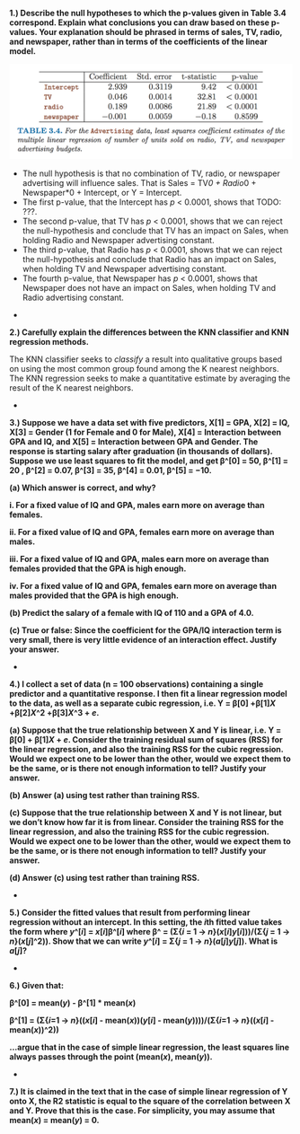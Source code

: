 **1.) Describe the null hypotheses to which the p-values given in Table 3.4 correspond. Explain what conclusions you can draw based on these p-values. Your explanation should be phrased in terms of sales, TV, radio, and newspaper, rather than in terms of the coefficients of the linear model.**

![](../images/table-3-4.png)


* The null hypothesis is that no combination of TV, radio, or newspaper advertising will influence sales.  That is Sales = TV*0 + Radio*0 + Newspaper*0 + Intercept, or Y = Intercept.
* The first p-value, that the Intercept has *p* < 0.0001, shows that TODO: ???.
* The second p-value, that TV has *p* < 0.0001, shows that we can reject the null-hypothesis and conclude that TV has an impact on Sales, when holding Radio and Newspaper advertising constant.
* The third p-value, that Radio has *p* < 0.0001, shows that we can reject the null-hypothesis and conclude that Radio has an impact on Sales, when holding TV and Newspaper advertising constant.
* The fourth p-value, that Newspaper has *p* < 0.0001, shows that Newspaper does not have an impact on Sales, when holding TV and Radio advertising constant.

-


**2.) Carefully explain the differences between the KNN classifier and KNN regression methods.**

The KNN classifier seeks to *classify* a result into qualitative groups based on using the most common group found among the K nearest neighbors.  The KNN regression seeks to make a quantitative estimate by averaging the result of the K nearest neighbors.

-


**3.) Suppose we have a data set with five predictors, X[1] = GPA, X[2] = IQ, X[3] = Gender (1 for Female and 0 for Male), X[4] = Interaction between GPA and IQ, and X[5] = Interaction between GPA and Gender. The response is starting salary after graduation (in thousands of dollars). Suppose we use least squares to fit the model, and get β^[0] = 50, β^[1] = 20 , β^[2] = 0.07, β^[3] = 35, β^[4] = 0.01, β^[5] = −10.**

**(a) Which answer is correct, and why?**

**i. For a fixed value of IQ and GPA, males earn more on average than females.**

**ii. For a fixed value of IQ and GPA, females earn more on average than males.**

**iii. For a fixed value of IQ and GPA, males earn more on average than females provided that the GPA is high enough.**

**iv. For a fixed value of IQ and GPA, females earn more on average than males provided that the GPA is high enough.**

**(b) Predict the salary of a female with IQ of 110 and a GPA of 4.0.**

**(c) True or false: Since the coefficient for the GPA/IQ interaction term is very small, there is very little evidence of an interaction effect. Justify your answer.**

-


**4.) I collect a set of data (n = 100 observations) containing a single predictor and a quantitative response. I then fit a linear regression model to the data, as well as a separate cubic regression, i.e. Y = β[0] +β[1]*X* +β[2]*X*^2 +β[3]*X*^3 + *e*.**

**(a) Suppose that the true relationship between X and Y is linear, i.e. Y = β[0] + β[1]*X* + *e*. Consider the training residual sum of squares (RSS) for the linear regression, and also the training RSS for the cubic regression. Would we expect one to be lower than the other, would we expect them to be the same, or is there not enough information to tell? Justify your answer.**

**(b) Answer (a) using test rather than training RSS.**

**(c) Suppose that the true relationship between X and Y is not linear, but we don’t know how far it is from linear. Consider the training RSS for the linear regression, and also the training RSS for the cubic regression. Would we expect one to be lower than the other, would we expect them to be the same, or is there not enough information to tell? Justify your answer.**

**(d) Answer (c) using test rather than training RSS.**

-


**5.) Consider the fitted values that result from performing linear regression without an intercept. In this setting, the *i*th fitted value takes the form where *y*^[*i*] = *x*[*i*]β^[*i*] where β^ = (Σ{*i* = 1 -> *n*}(*x*[*i*]*y*[*i*]))/(Σ{*j* = 1 -> *n*}(*x*[*j*]^2)).  Show that we can write *y*^[*i*] = Σ{*j* = 1 -> *n*}(*a*[*j*]*y*[*j*]).  What is *a*[*j*]?**

-


**6.) Given that:**

**β^[0] = mean(*y*) - β^[1] * mean(*x*)**

**β^[1] = (Σ{*i*=1 -> *n*}((*x*[*i*] - mean(*x*))(*y*[*i*] - mean(*y*))))/(Σ{*i*=1 -> *n*}((*x*[*i*] - mean(*x*))^2))**

**...argue that in the case of simple linear regression, the least squares line always passes through the point (mean(*x*), mean(*y*)).**

-


**7.) It is claimed in the text that in the case of simple linear regression of Y onto X, the R2 statistic is equal to the square of the correlation between X and Y. Prove that this is the case. For simplicity, you may assume that mean(*x*) = mean(*y*) = 0.**


